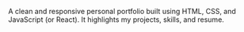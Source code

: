 A clean and responsive personal portfolio built using HTML, CSS, and JavaScript (or React).
It highlights my projects, skills, and resume.
